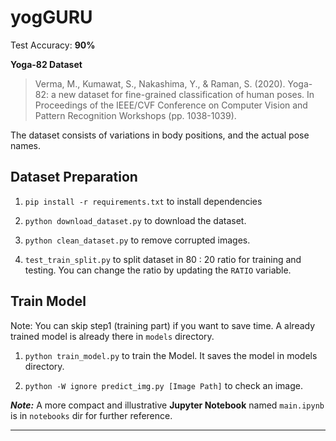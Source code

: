 # yogGURU

Test Accuracy: **90%**

**Yoga-82 Dataset**

> Verma, M., Kumawat, S., Nakashima, Y., & Raman, S. (2020). Yoga-82: a new dataset for fine-grained classification of human poses. In Proceedings of the IEEE/CVF Conference on Computer Vision and Pattern Recognition Workshops (pp. 1038-1039).

The dataset consists of variations in body positions, and the actual pose names.

## Dataset Preparation

1. `pip install -r requirements.txt` to install dependencies

2. `python download_dataset.py` to download the dataset.

3. `python clean_dataset.py` to remove corrupted images.
4. `test_train_split.py` to split dataset in 80 : 20 ratio for training and testing. You can change the ratio by
   updating the `RATIO` variable.

## Train Model

Note: You can skip step1 (training part) if you want to save time. A already trained model is already there in `models` directory.

1. `python train_model.py` to train the Model. It saves the model in models directory.

2. `python -W ignore predict_img.py [Image Path]` to check an image.

**_Note:_** A more compact and illustrative **Jupyter Notebook** named `main.ipynb` is in `notebooks` dir for further reference.

---
